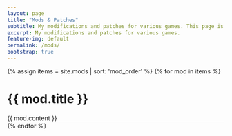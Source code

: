 ```yaml
---
layout: page
title: "Mods & Patches"
subtitle: My modifications and patches for various games. This page is in very early stages, will be expanded and made prettier soon.
excerpt: My modifications and patches for various games.
feature-img: default
permalink: /mods/
bootstrap: true
---
```

 
<div class="posts">
  {% assign items = site.mods | sort: 'mod_order' %}
  {% for mod in items %}
  <div style="border-bottom:1px solid rgba(0,0,0,0.1)">
      <h1 id="{{ mod.id | split: '/' | last }}">
          {{ mod.title }}
      </h1>
      <div class="excerpt">
        {{ mod.content }}
      </div>
  </div>
  {% endfor %}
</div>